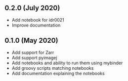 0.2.0 (July 2020)
-----------------

- Add notebook for idr0021
- Improve documentation

0.1.0 (May 2020)
----------------

- Add support for Zarr
- Add support pyimagej
- Add notebooks and ability to run them using mybinder
- Add groovy scripts matching notebooks
- Add documentation explaining the notebooks
